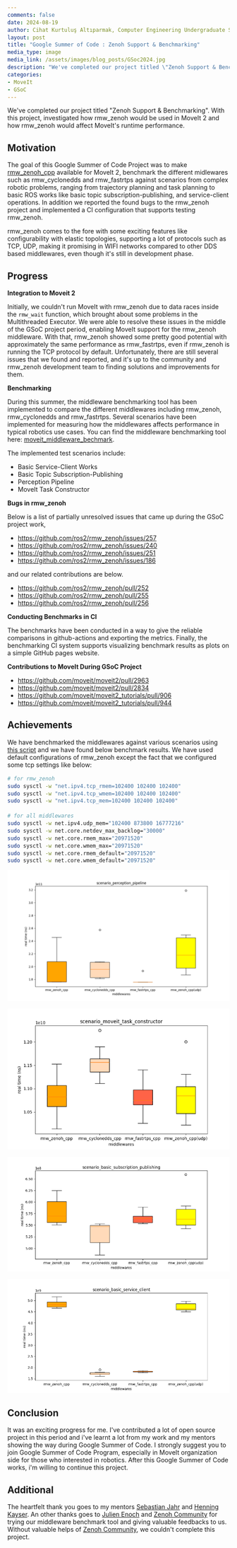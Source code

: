 ```yaml
---
comments: false
date: 2024-08-19
author: Cihat Kurtuluş Altıparmak, Computer Engineering Undergraduate Student at the Istanbul Technical University
layout: post
title: "Google Summer of Code : Zenoh Support & Benchmarking"
media_type: image
media_link: /assets/images/blog_posts/GSoc2024.jpg
description: "We've completed our project titled \"Zenoh Support & Benchmarking\". With this project, we could try to understand how to be used rmw_zenoh in MoveIt2 project and how rmw_zenoh affects MoveIt2's workflow. "
categories:
- MoveIt
- GSoC
---
```


We've completed our project titled "Zenoh Support & Benchmarking". With this project, investigated how rmw_zenoh would be used in MoveIt 2 and how rmw_zenoh would affect MoveIt's runtime performance.

## Motivation

The goal of this Google Summer of Code Project was to make [rmw_zenoh_cpp](https://github.com/ros2/rmw_zenoh) available for MoveIt 2, benchmark the different midlewares such as rmw_cyclonedds and rmw_fastrtps against scenarios from complex robotic problems, ranging from trajectory planning and task planning to basic ROS works like basic topic subscription-publishing, and service-client operations. In addition we reported the found bugs to the rmw_zenoh project and implemented a CI configuration that supports testing rmw_zenoh.

rmw_zenoh comes to the fore with some exciting features like configurability with elastic topologies, supporting a lot of protocols such as TCP, UDP, making it promising in WIFI networks compared to other DDS based middlewares, even though it's still in development phase.

## Progress
**Integration to Moveit 2**

Initially, we couldn't run MoveIt with rmw_zenoh due to data races inside the `rmw_wait` function, which brought about some problems in the Multithreaded Executor. We were able to resolve these issues in the middle of the GSoC project period, enabling MoveIt support for the rmw_zenoh middleware. With that, rmw_zenoh showed some pretty good potential with approximately the same performance as rmw_fastrtps, even if rmw_zenoh is running the TCP protocol by default. Unfortunately, there are still several issues that we found and reported, and it's up to the community and rmw_zenoh development team to finding solutions and improvements for them.

**Benchmarking**

During this summer, the middleware benchmarking tool has been implemented to compare the different middlewares including rmw_zenoh, rmw_cyclonedds and rmw_fastrtps. Several scenarios have been implemented for measuring how the middlewares affects performance in typical robotics use cases. You can find the middleware benchmarking tool here: [moveit_middleware_bechmark](https://github.com/CihatAltiparmak/moveit_middleware_benchmark).

The implemented test scenarios include:

- Basic Service-Client Works
- Basic Topic Subscription-Publishing
- Perception Pipeline
- MoveIt Task Constructor

**Bugs in rmw_zenoh**

Below is a list of partially unresolved issues that came up during the GSoC project work,

- https://github.com/ros2/rmw_zenoh/issues/257
- https://github.com/ros2/rmw_zenoh/issues/240
- https://github.com/ros2/rmw_zenoh/issues/251
- https://github.com/ros2/rmw_zenoh/issues/186

and our related contributions are below.

- https://github.com/ros2/rmw_zenoh/pull/252
- https://github.com/ros2/rmw_zenoh/pull/255
- https://github.com/ros2/rmw_zenoh/pull/256

**Conducting Benchmarks in CI**


The benchmarks have been conducted in a way to give the reliable comparisons in github-actions and exporting the metrics.
Finally, the benchmarking CI system supports visualizing benchmark results as plots on a simple GitHub pages website.

**Contributions to MoveIt During GSoC Project**
- https://github.com/moveit/moveit2/pull/2963
- https://github.com/moveit/moveit2/pull/2834
- https://github.com/moveit/moveit2_tutorials/pull/906
- https://github.com/moveit/moveit2_tutorials/pull/944

## Achievements

We have benchmarked the middlewares against various scenarios using [this script](https://github.com/CihatAltiparmak/moveit_middleware_benchmark/blob/24-Aug-2024-demonstration/scripts/run_all_benchmarks.sh) and we have found below benchmark results.
We have used default configurations of rmw_zenoh except the fact that we configured some tcp settings like below:

```sh
# for rmw_zenoh
sudo sysctl -w "net.ipv4.tcp_rmem=102400 102400 102400"
sudo sysctl -w "net.ipv4.tcp_wmem=102400 102400 102400"
sudo sysctl -w "net.ipv4.tcp_mem=102400 102400 102400"

# for all middlewares
sudo sysctl -w net.ipv4.udp_mem="102400 873800 16777216"
sudo sysctl -w net.core.netdev_max_backlog="30000"
sudo sysctl -w net.core.rmem_max="20971520"
sudo sysctl -w net.core.wmem_max="20971520"
sudo sysctl -w net.core.rmem_default="20971520"
sudo sysctl -w net.core.wmem_default="20971520"
```

![scenario_perception_pipeline](/assets/images/gsoc24/scenario_perception_pipeline_blog.png)

![scenario_moveit_task_constructor](/assets/images/gsoc24/scenario_moveit_task_constructor_blog.png)

![scenario_basic_topic_sub_pub](/assets/images/gsoc24/scenario_basic_topic_sub_pub_blog.png)

![scenario_basic_service_client](/assets/images/gsoc24/scenario_basic_service_client_blog.png)

## Conclusion

It was an exciting progress for me. I've contributed a lot of open source project in this period and i've learnt a lot from my work and my mentors showing the way during Google Summer of Code. I strongly suggest you to join Google Summer of Code Program, especially in MoveIt organization side for those who interested in robotics. After this Google Summer of Code works, i'm willing to continue this project.

## Additional

The heartfelt thank you goes to my mentors [Sebastian Jahr](https://github.com/sjahr) and [Henning Kayser](https://github.com/henningkayser). An other thanks goes to [Julien Enoch](https://github.com/JEnoch) and [Zenoh Community](https://zenoh.io/community/) for trying our middleware benchmark tool and giving valuable feedbacks to us. Without valuable helps of [Zenoh Community](https://zenoh.io/community/), we couldn't complete this project.
